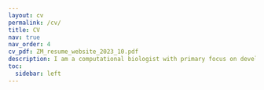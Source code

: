 ```yaml
---
layout: cv
permalink: /cv/
title: CV
nav: true
nav_order: 4
cv_pdf: ZM_resume_website_2023_10.pdf
description: I am a computational biologist with primary focus on developing methods for single cell multi-omics analysis. 
toc:
  sidebar: left
---
```


